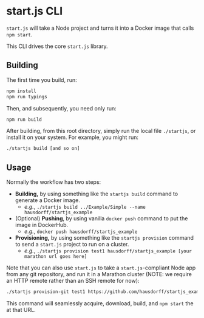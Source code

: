 # start.js CLI

`start.js` will take a Node project and turns it into a Docker image that calls `npm start`.

This CLI drives the core `start.js` library.

## Building

The first time you build, run:

```bash
npm install
npm run typings
```

Then, and subsequently, you need only run:

```bash
npm run build
```

After building, from this root directory, simply run the local file `./startjs`, or install it on your system. For example, you might run:

```bash
./startjs build [and so on]
```

## Usage

Normally the workflow has two steps:

* **Building,** by using something like the `startjs build` command to generate a Docker image.
  * _e.g._, `./startjs build ../Example/Simple --name hausdorff/startjs_example`
* (Optional) **Pushing**, by using vanilla `docker push` command to put the image in DockerHub.
  * _e.g._, `docker push hausdorff/startjs_example`
* **Provisioning,** by using something like the `startjs provision` command to send a `start.js` project to run on a cluster.
  * _e.g._, `./startjs provision test1 hausdorff/startjs_example [your marathon url goes here]`

Note that you can also use `start.js` to take a `start.js`-compliant Node app from any git repository, and run it in a Marathon cluster (NOTE: we require an HTTP remote rather than an SSH remote for now):

```bash
./startjs provision-git test1 https://github.com/hausdorff/startjs_example.git [marathon url goes here]
```

This command will seamlessly acquire, download, build, and `npm start` the at that URL.
